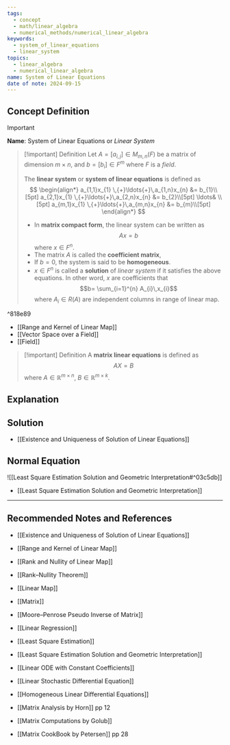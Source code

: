 ```yaml
---
tags:
  - concept
  - math/linear_algebra
  - numerical_methods/numerical_linear_algebra
keywords:
  - system_of_linear_equations
  - linear_system
topics:
  - linear_algebra
  - numerical_linear_algebra
name: System of Linear Equations
date of note: 2024-09-15
---
```


## Concept Definition

>[!important]
>**Name**: System of Linear Equations or *Linear System*

>[!important] Definition
>Let $A = [a_{i,j}] \in M_{m,n}(F)$ be a matrix of dimension $m\times n$, and $b = [b_{i}]\in F^{m}$ where $F$ is a *field*.
>
>The **linear system** or **system of linear equations** is defined as
>$$
>\begin{align*}
> a_{1,1}x_{1} \,{+}\ldots{+}\,a_{1,n}x_{n} &= b_{1}\\[5pt]
> a_{2,1}x_{1} \,{+}\ldots{+}\,a_{2,n}x_{n} &= b_{2}\\[5pt]
> \ldots& \\[5pt]
> a_{m,1}x_{1} \,{+}\ldots{+}\,a_{m,n}x_{n} &= b_{m}\\[5pt]
>\end{align*}
>$$
>- In **matrix compact form**, the linear system can be written as
>$$
>Ax = b
>$$
>where $x\in F^{n}$.
>- The matrix $A$ is called the **coefficient matrix**,
>- If $b = 0$, the system is said to be **homogeneous**.
>- $x\in F^{n}$ is called a **solution** of *linear system* if it satisfies the above equations. In other word, $x$ are coefficients that $$b= \sum_{i=1}^{n} A_{i}\,x_{i}$$ where $A_{i}\in R(A)$ are independent columns in range of linear map.

^818e89

- [[Range and Kernel of Linear Map]]
- [[Vector Space over a Field]]
- [[Field]]

>[!important] Definition
>A **matrix linear equations** is defined as 
>$$
>AX = B
>$$
>where $A\in \mathbb{R}^{m\times n}$, $B\in \mathbb{R}^{m\times k}$.


## Explanation


## Solution

- [[Existence and Uniqueness of Solution of Linear Equations]]

## Normal Equation

![[Least Square Estimation Solution and Geometric Interpretation#^03c5db]]

- [[Least Square Estimation Solution and Geometric Interpretation]]


-----------
##  Recommended Notes and References

- [[Existence and Uniqueness of Solution of Linear Equations]]

- [[Range and Kernel of Linear Map]]
- [[Rank and Nullity of Linear Map]]
- [[Rank–Nullity Theorem]]

- [[Linear Map]]
- [[Matrix]]
- [[Moore–Penrose Pseudo Inverse of Matrix]]
- [[Linear Regression]]
- [[Least Square Estimation]]
- [[Least Square Estimation Solution and Geometric Interpretation]]


- [[Linear ODE with Constant Coefficients]]
- [[Linear Stochastic Differential Equation]]
- [[Homogeneous Linear Differential Equations]]



- [[Matrix Analysis by Horn]] pp 12
- [[Matrix Computations by Golub]]
- [[Matrix CookBook by Petersen]] pp 28